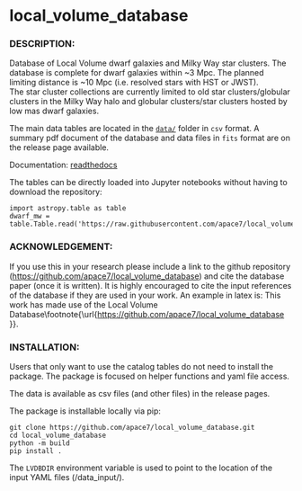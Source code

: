 # **local_volume_database** 

### DESCRIPTION:

Database of Local Volume dwarf galaxies and Milky Way star clusters. The database is complete for dwarf galaxies within ~3 Mpc. 
The planned limiting distance is ~10 Mpc (i.e. resolved stars with HST or JWST).  
The star cluster collections are currently limited to old star clusters/globular clusters in the Milky Way halo and globular clusters/star clusters hosted by low mas dwarf galaxies.

The main data tables are located in the [`data/`](data/) folder in `csv` format. 
A summary pdf document of the database and data files in `fits` format are on the release page available. 

Documentation: [readthedocs](https://local-volume-database.readthedocs.io/en/latest/index.html)

The tables can be directly loaded into Jupyter notebooks without having to download the repository:

    import astropy.table as table
    dwarf_mw = table.Table.read('https://raw.githubusercontent.com/apace7/local_volume_database/main/data/dwarf_mw.csv')


### ACKNOWLEDGEMENT:

If you use this in your research please include a link to the github repository (https://github.com/apace7/local_volume_database) and cite the database paper (once it is written). It is highly encouraged to cite the input references of the database if they are used in your work. An example in latex is: This work has made use of the Local Volume Database\footnote{\url{https://github.com/apace7/local_volume_database }}.

### INSTALLATION:

Users that only want to use the catalog tables do not need to install the package. The package is focused on helper functions and yaml file access. 

The data is available as csv files (and other files) in the release pages.

The package is installable locally via pip:

```
git clone https://github.com/apace7/local_volume_database.git
cd local_volume_database
python -m build
pip install .
```

The `LVDBDIR` environment variable is used to point to the location of the input YAML files (/data_input/). 
